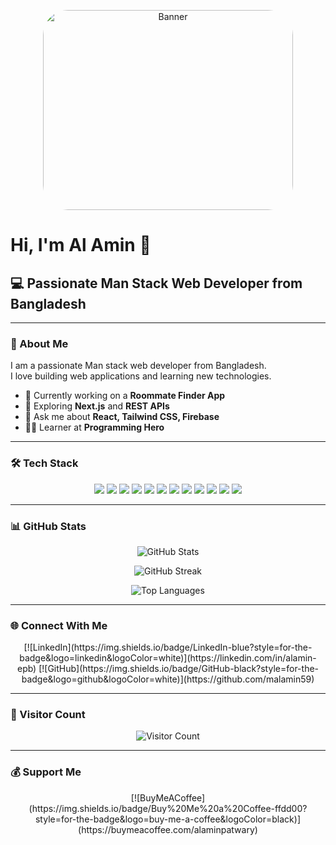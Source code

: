 <!-- Banner Image -->
<p align="center">
  <img src="https://i.ibb.co/XrwtsB8K/unnamed.jpg" alt="Banner" width="400" height="320" style="border-radius: 40px;" />
</p>

# Hi, I'm Al Amin 👋  
## 💻 Passionate Man Stack Web Developer from Bangladesh

---

### 🚀 About Me
I am a passionate Man stack web developer from Bangladesh.  
I love building web applications and learning new technologies.

- 🔭 Currently working on a **Roommate Finder App**  
- 🌱 Exploring **Next.js** and **REST APIs**  
- 💬 Ask me about **React, Tailwind CSS, Firebase**  
- 👨‍🎓 Learner at **Programming Hero**

---

### 🛠️ Tech Stack

<p align="center">
  <img src="https://img.shields.io/badge/javascript-%23323330.svg?style=for-the-badge&logo=javascript&logoColor=%23F7DF1E" />
  <img src="https://img.shields.io/badge/react-%2320232a.svg?style=for-the-badge&logo=react&logoColor=%2361DAFB" />
  <img src="https://img.shields.io/badge/React_Router-CA4245?style=for-the-badge&logo=react-router&logoColor=white" />
  <img src="https://img.shields.io/badge/-React%20Query-FF4154?style=for-the-badge&logo=react-query&logoColor=white" />
  <img src="https://img.shields.io/badge/react_native-%2320232a.svg?style=for-the-badge&logo=react&logoColor=%2361DAFB" />
  <img src="https://img.shields.io/badge/React%20Hook%20Form-%23EC5990.svg?style=for-the-badge&logo=reacthookform&logoColor=white" />
  <img src="https://img.shields.io/badge/Context--Api-000000?style=for-the-badge&logo=react" />
  <img src="https://img.shields.io/badge/node.js-6DA55F?style=for-the-badge&logo=node.js&logoColor=white" />
  <img src="https://img.shields.io/badge/MongoDB-%234ea94b.svg?style=for-the-badge&logo=mongodb&logoColor=white" />
  <img src="https://img.shields.io/badge/tailwindcss-%2338B2AC.svg?style=for-the-badge&logo=tailwind-css&logoColor=white" />
  <img src="https://img.shields.io/badge/css3-%231572B6.svg?style=for-the-badge&logo=css3&logoColor=white" />
  <img src="https://img.shields.io/badge/git-%23F05032.svg?style=for-the-badge&logo=git&logoColor=white" />
</p>

---

### 📊 GitHub Stats

<p align="center">
  <img src="https://github-readme-stats.vercel.app/api?username=malamin59&theme=dark&hide_border=false&include_all_commits=true&count_private=true" alt="GitHub Stats" />
</p>

<p align="center">
  <img src="https://nirzak-streak-stats.vercel.app/?user=malamin59&theme=dark&hide_border=false" alt="GitHub Streak" />
</p>

<p align="center">
  <img src="https://github-readme-stats.vercel.app/api/top-langs/?username=malamin59&theme=dark&hide_border=false&layout=compact" alt="Top Languages" />
</p>

---

### 🌐 Connect With Me

<p align="center">
  [![LinkedIn](https://img.shields.io/badge/LinkedIn-blue?style=for-the-badge&logo=linkedin&logoColor=white)](https://linkedin.com/in/alamin-epb)  
  [![GitHub](https://img.shields.io/badge/GitHub-black?style=for-the-badge&logo=github&logoColor=white)](https://github.com/malamin59)  
</p>

---

### 🔢 Visitor Count

<p align="center">
  <img src="https://visitcount.itsvg.in/api?id=malamin59&icon=0&color=0" alt="Visitor Count" />
</p>

---

### 💰 Support Me

<p align="center">
  [![BuyMeACoffee](https://img.shields.io/badge/Buy%20Me%20a%20Coffee-ffdd00?style=for-the-badge&logo=buy-me-a-coffee&logoColor=black)](https://buymeacoffee.com/alaminpatwary)
</p>

<!-- Proudly created with GPRM ( https://gprm.itsvg.in ) -->
